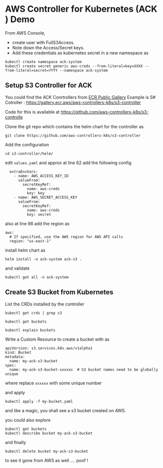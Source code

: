 # AWS Controller for Kubernetes (ACK ) Demo


From AWS Console,

  * create user with FullS3Access.  
  * Note down the Access/Secret keys.    
  * Add these credentials as kubernetes secret in a new namespace as  

```
kubectl create namespace ack-system
kubectl create secret generic aws-creds --from-literal=key=XXXX --from-literal=secret=YYYY --namespace ack-system
```


## Setup S3 Controller for ACK

You could find the ACK Conrtrollers from [ECR Public Gallery](https://gallery.ecr.aws/aws-controllers-k8s?page=1)
Example is S# Cotroller :  https://gallery.ecr.aws/aws-controllers-k8s/s3-controller

Code for this is available at https://github.com/aws-controllers-k8s/s3-controlle

Clone the git repo which contains the helm chart for the controller as

```
git clone https://github.com/aws-controllers-k8s/s3-controller

```

Add the configuration

```
cd s3-controller/helm/
```

edit `values.yaml` and approx at line 62 add the following config

```
  extraEnvVars:
    - name: AWS_ACCESS_KEY_ID
      valueFrom:
        secretKeyRef:
          name: aws-creds
          key: key
    - name: AWS_SECRET_ACCESS_KEY
      valueFrom:
        secretKeyRef:
          name: aws-creds
          key: secret
```


also at line 98 add the region as

```
aws:
  # If specified, use the AWS region for AWS API calls
  region: "us-east-1"
```


install helm chart as

```
helm install -n ack-system ack-s3 .
```

and validate

```
kubectl get all -n ack-system
```


## Create S3 Bucket from Kubernetes

List the CRDs installed by the controller

```
kubectl get crds | grep s3

kubectl get buckets

kubectl explain buckets
```

Write  a Custom Resource to create a bucket with as

```
apiVersion: s3.services.k8s.aws/v1alpha1
kind: Bucket
metadata:
  name: my-ack-s3-bucket
spec:
  name: my-ack-s3-bucket-xxxxxx  # S3 bucket names need to be globally unique
```

where replace `xxxxxx` with some unique number

and apply

```
kubectl apply -f my-bucket.yaml
```

and like a magic, you shall see a s3 bucket created on AWS.

you could also explore

```
kubectl get buckets
kubectl describe bucket my-ack-s3-bucket
```

and finally

```
kubectl delete bucket my-ack-s3-bucket
```

to see it gone from AWS as well …. poof !

